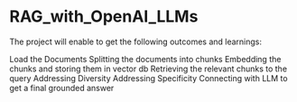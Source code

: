 # RAG_with_OpenAI_LLMs

The project will enable to get the following outcomes and learnings:

Load the Documents
Splitting the documents into chunks
Embedding the chunks and storing them in vector db
Retrieving the relevant chunks to the query
Addressing Diversity
Addressing Specificity
Connecting with LLM to get a final grounded answer
